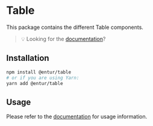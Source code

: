 # Table

This package contains the different Table components.

> 💡 Looking for the [documentation](https://design.entur.org/komponenter/layout-and-surfaces/tables)?

## Installation

```sh
npm install @entur/table
# or if you are using Yarn:
yarn add @entur/table
```

## Usage

Please refer to the [documentation](https://design.entur.org/komponenter/layout-and-surfaces/tables) for usage information.

